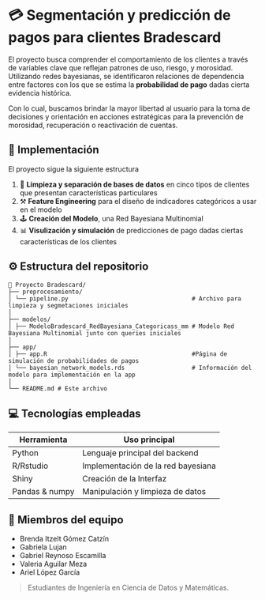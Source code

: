 # 💳 Segmentación y predicción de pagos para clientes Bradescard

El proyecto busca comprender el comportamiento de los clientes a través de variables clave que reflejan patrones de uso, riesgo, y morosidad. Utilizando redes bayesianas, se identificaron relaciones de dependencia entre factores con los que se estima la **probabilidad de pago** dadas cierta evidencia histórica. 

Con lo cual, buscamos brindar la mayor libertad al usuario para la toma de decisiones y orientación en acciones estratégicas para la prevención de morosidad, recuperación o reactivación de cuentas. 


## 📑 Implementación
El proyecto sigue la siguiente estructura
1. 🧹 **Limpieza y separación de bases de datos** en cinco tipos de clientes que presentan características particulares 
2. ⚒ **Feature Engineering** para el diseño de indicadores categóricos a usar en el modelo
3. 🕹 **Creación del Modelo**, una Red Bayesiana Multinomial 
4. 📊 **Visulización y simulación** de predicciones de pago dadas ciertas características de los clientes


## ⚙ Estructura del repositorio
```
📁 Proyecto Bradescard/
├── preprocesamiento/
│ └── pipeline.py                                   # Archivo para limpieza y segmetaciones iniciales
│
├── modelos/
│ ├── ModeloBradescard_RedBayesiana_Categoricass_mm # Modelo Red Bayesiana Multinomial junto con queries iniciales
│ 
├── app/
│ ├── app.R                                         #Página de simulación de probabilidades de pagos
│ └── bayesian_network_models.rds                   # Información del modelo para implementación en la app
│
└── README.md # Este archivo
```


## 💻 Tecnologías empleadas
| Herramienta     |  Uso principal  |
|--------------|---------------|
| Python | Lenguaje principal del backend | 
| R/Rstudio | Implementación de la red bayesiana |
| Shiny | Creación de la Interfaz |
| Pandas & numpy | Manipulación y limpieza de datos |



## 👥 Miembros del equipo
* Brenda Itzelt Gómez Catzín
* Gabriela Lujan
* Gabriel Reynoso Escamilla
* Valeria Aguilar Meza
* Ariel López García

> Estudiantes de Ingeniería en Ciencia de Datos y Matemáticas.

